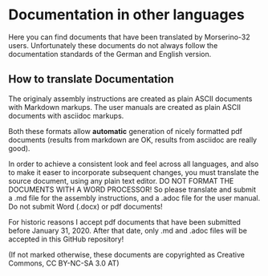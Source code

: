 # Documentation in other languages

Here you can find documents that have been translated by Morserino-32 users. Unfortunately these documents do not always follow the documentation standards of the German and English version.

## How to translate Documentation

The originaly assembly instructions are created as plain ASCII documents with Markdown markups. The user manuals are created as plain ASCII documents with asciidoc markups.

Both these formats allow **automatic** generation of nicely formatted pdf documents (results from markdown are OK, results from asciidoc are really good).

In order to achieve a consistent look and feel across all languages, and also to make it easer to incorporate subsequent changes, you must translate the source document, using any plain text editor. DO NOT FORMAT THE DOCUMENTS WITH A WORD PROCESSOR!
So please translate and submit a .md file for the assembly instructions, and a .adoc file for the user manual. Do not submit Word (.docx) or pdf documents!

For historic reasons I accept pdf documents that have been submitted before January 31, 2020. After that date, only .md and .adoc files will be accepted in this GitHub repository!

(If not marked otherwise, these documents are copyrighted as Creative Commons, CC BY-NC-SA 3.0 AT)
